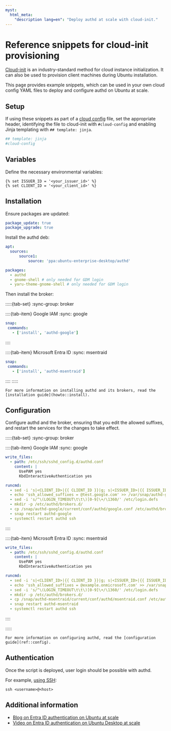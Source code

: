 ```yaml
---
myst:
  html_meta:
    "description lang=en": "Deploy authd at scale with cloud-init."
---
```


# Reference snippets for cloud-init provisioning

[Cloud-init](https://cloudinit.readthedocs.io/en/latest/) is an
industry-standard method for cloud instance initialization. It can also be used
to provision client machines during Ubuntu installation.

This page provides example snippets, which can be used in your own cloud config
YAML files to deploy and configure authd on Ubuntu at scale.

## Setup

If using these snippets as part of a
[cloud config](https://cloudinit.readthedocs.io/en/latest/explanation/about-cloud-config.html)
file, set the appropriate header, identifying the file to cloud-init with
`#cloud-config` and enabling Jinja templating with `## template: jinja`.

```yaml
## template: jinja
#cloud-config
```

## Variables

Define the necessary environmental variables:

```jinja
{% set ISSUER_ID = '<your_issuer_id>' %}
{% set CLIENT_ID = '<your_client_id>' %}
```

## Installation

Ensure packages are updated:

```yaml
package_update: true
package_upgrade: true
```

Install the authd deb:

```yaml
apt:
  sources:
      source1:
          source: 'ppa:ubuntu-enterprise-desktop/authd'

packages:
  - authd
  - gnome-shell # only needed for GDM login
  - yaru-theme-gnome-shell # only needed for GDM login
```

Then install the broker:


:::::{tab-set}
:sync-group: broker

::::{tab-item} Google IAM
:sync: google

```yaml
snap:
 commands:
   - ['install', 'authd-google']
```

::::

::::{tab-item} Microsoft Entra ID
:sync: msentraid

```yaml
snap:
 commands:
   - ['install', 'authd-msentraid']
```

::::
:::::


```{tip}
For more information on installing authd and its brokers, read the
[installation guide](howto::install).
```

## Configuration

Configure authd and the broker, ensuring that you edit the allowed suffixes,
and restart the services for the changes to take effect.

:::::{tab-set}
:sync-group: broker

::::{tab-item} Google IAM
:sync: google

```yaml
write_files:
  - path: /etc/ssh/sshd_config.d/authd.conf
    content: |
      UsePAM yes
      KbdInteractiveAuthentication yes

runcmd:
  - sed -i 's|<CLIENT_ID>|{{ CLIENT_ID }}|g; s|<ISSUER_ID>|{{ ISSUER_ID }}|g' /var/snap/authd-google/current/broker.conf
  - echo 'ssh_allowed_suffixes = @test.google.com' >> /var/snap/authd-google/current/broker.conf
  - sed -i 's/^\(LOGIN_TIMEOUT\t\t\)[0-9]\+/\1360/' /etc/login.defs
  - mkdir -p /etc/authd/brokers.d/
  - cp /snap/authd-google/current/conf/authd/google.conf /etc/authd/brokers.d/
  - snap restart authd-google
  - systemctl restart authd ssh
```

::::

::::{tab-item} Microsoft Entra ID
:sync: msentraid


```yaml
write_files:
  - path: /etc/ssh/sshd_config.d/authd.conf
    content: |
      UsePAM yes
      KbdInteractiveAuthentication yes

runcmd:
  - sed -i 's|<CLIENT_ID>|{{ CLIENT_ID }}|g; s|<ISSUER_ID>|{{ ISSUER_ID }}|g' /var/snap/authd-msentraid/current/broker.conf
  - echo 'ssh_allowed_suffixes = @example.onmicrosoft.com' >> /var/snap/authd-msentraid/current/broker.conf
  - sed -i 's/^\(LOGIN_TIMEOUT\t\t\)[0-9]\+/\1360/' /etc/login.defs
  - mkdir -p /etc/authd/brokers.d/
  - cp /snap/authd-msentraid/current/conf/authd/msentraid.conf /etc/authd/brokers.d/
  - snap restart authd-msentraid
  - systemctl restart authd ssh
```

::::

:::::


```{tip}
For more information on configuring authd, read the [configuration
guide](ref::config).
```

## Authentication

Once the script is deployed, user login should be possible with authd.

For example, [using SSH](../howto/login-ssh.md):

```text
ssh <username>@<host>
```

## Additional information

* [Blog on Entra ID authentication on Ubuntu at scale](https://ubuntu.com/blog/entra-id-authentication-on-ubuntu-at-scale-with-landscape)
* [Video on Entra ID authentication on Ubuntu Desktop at scale](https://www.youtube.com/watch?v=1tYNEby5-hw)
